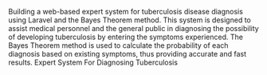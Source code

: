 Building a web-based expert system for tuberculosis disease diagnosis using Laravel and the Bayes Theorem method. This system is designed to assist medical personnel and the general public in diagnosing the possibility of developing tuberculosis by entering the symptoms experienced. The Bayes Theorem method is used to calculate the probability of each diagnosis based on existing symptoms, thus providing accurate and fast results.
Expert System For Diagnosing Tuberculosis